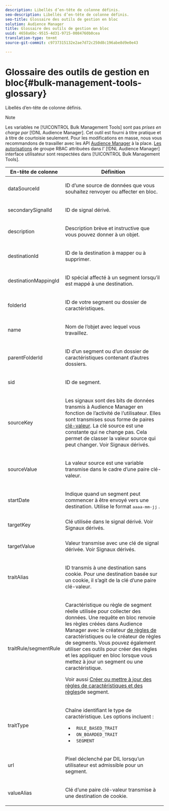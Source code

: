 ```yaml
---
description: Libellés d’en-tête de colonne définis.
seo-description: Libellés d’en-tête de colonne définis.
seo-title: Glossaire des outils de gestion en bloc
solution: Audience Manager
title: Glossaire des outils de gestion en bloc
uuid: 4658a6bc-9515-4d31-9715-0084760b0cea
translation-type: tm+mt
source-git-commit: c9737315132e2ae7d72c250d8c196abe8d9e0e43

---
```



# Glossaire des outils de gestion en bloc{#bulk-management-tools-glossary}

Libellés d’en-tête de colonne définis.

<!-- 

<p>r_bulk_glossary.xml </p>

 -->

>[!NOTE]
>
>Les variables ne [!UICONTROL Bulk Management Tools] sont pas *prises en charge par* [!DNL Audience Manager]. Cet outil est fourni à titre pratique et à titre de courtoisie seulement. Pour les modifications en masse, nous vous recommandons de travailler avec les API [Audience Manager](../../api/rest-api-main/aam-api-getting-started.md) à la place. [Les autorisations](../../features/administration/administration-overview.md) de groupe RBAC attribuées dans l’ [!DNL Audience Manager] interface utilisateur sont respectées dans [!UICONTROL Bulk Management Tools].

<table id="table_2C2BC2FB3EFC443C9A5AE18EFC6FABFD"> 
 <thead> 
  <tr> 
   <th colname="col1" class="entry"> En-tête de colonne </th> 
   <th colname="col2" class="entry"> Définition </th> 
  </tr> 
 </thead>
 <tbody> 
  <tr> 
   <td colname="col1"> <p> <span class="term"> dataSourceId</span> </p> </td> 
   <td colname="col2"> <p>ID d’une source <a href="../../features/datasources-list-and-settings.md#data-sources-list-and-settings"></a> de données que vous souhaitez renvoyer ou affecter en bloc. </p> </td> 
  </tr> 
  <tr> 
   <td colname="col1"> <p> <span class="term"> secondarySignalId</span> </p> </td> 
   <td colname="col2"> <p>ID de signal <a href="../../features/derived-signals.md"></a> dérivé. </p> </td> 
  </tr> 
  <tr> 
   <td colname="col1"> <p> <span class="term"> description</span> </p> </td> 
   <td colname="col2"> <p>Description brève et instructive que vous pouvez donner à un objet. </p> </td> 
  </tr> 
  <tr> 
   <td colname="col1"> <p> <span class="term"> destinationId</span> </p> </td> 
   <td colname="col2"> <p>ID de la destination <a href="../../features/destinations/destinations.md"></a> à mapper ou à supprimer. </p> </td> 
  </tr> 
  <tr> 
   <td colname="col1"> <p> <span class="term"> destinationMappingId</span> </p> </td> 
   <td colname="col2"> <p>ID spécial affecté à un segment lorsqu’il est mappé à une destination. </p> </td> 
  </tr> 
  <tr> 
   <td colname="col1"> <p> <span class="term"> folderId</span> </p> </td> 
   <td colname="col2"> <p>ID de votre segment ou dossier de caractéristiques. </p> </td> 
  </tr> 
  <tr> 
   <td colname="col1"> <p> <span class="term"> name</span> </p> </td> 
   <td colname="col2"> <p>Nom de l’objet avec lequel vous travaillez. </p> </td> 
  </tr> 
  <tr> 
   <td colname="col1"> <p> <span class="term"> parentFolderId</span> </p> </td> 
   <td colname="col2"> <p>ID d’un segment ou d’un dossier de caractéristiques contenant d’autres dossiers. </p> </td> 
  </tr> 
  <tr> 
   <td colname="col1"> <p> <span class="term"> sid</span> </p> </td> 
   <td colname="col2"> <p> ID de segment. </p> </td> 
  </tr> 
  <tr> 
   <td colname="col1"> <p> <span class="term"> sourceKey</span> </p> </td> 
   <td colname="col2"> <p>Les signaux sont des bits de données transmis à <span class="keyword"> Audience Manager</span> en fonction de l’activité de l’utilisateur. Elles sont transmises sous forme de paires <a href="../../reference/key-value-pairs-explained.md"> clé-valeur</a>. La clé source est une constante qui ne change pas. Cela permet de classer la valeur source qui peut changer. Voir Signaux <a href="../../features/derived-signals.md"></a>dérivés. </p> </td> 
  </tr> 
  <tr> 
   <td colname="col1"> <p> <span class="term"> sourceValue</span> </p> </td> 
   <td colname="col2"> <p>La valeur source est une variable transmise dans le cadre d’une paire <a href="../../reference/key-value-pairs-explained.md"></a>clé-valeur. </p> </td> 
  </tr> 
  <tr> 
   <td colname="col1"> <p> <span class="term"> startDate</span> </p> </td> 
   <td colname="col2"> <p>Indique quand un segment peut commencer à être envoyé vers une destination. Utilise le format <tt>aaaa-mm-jj</tt> . </p> </td> 
  </tr> 
  <tr> 
   <td colname="col1"> <p> <span class="term"> targetKey</span> </p> </td> 
   <td colname="col2">Clé utilisée dans le signal dérivé. Voir Signaux <a href="../../features/derived-signals.md"></a>dérivés. </td> 
  </tr> 
  <tr> 
   <td colname="col1"> <p> <span class="term"> targetValue</span> </p> </td> 
   <td colname="col2"> <p>Valeur transmise avec une clé de signal dérivée. Voir Signaux <a href="../../features/derived-signals.md"></a>dérivés. </p> </td> 
  </tr> 
  <tr> 
   <td colname="col1"> <p> <span class="term"> traitAlias</span> </p> </td> 
   <td colname="col2"> <p>ID transmis à une destination sans cookie. Pour une destination basée sur un cookie, il s’agit de la clé d’une paire <a href="../../reference/key-value-pairs-explained.md"></a>clé-valeur. </p> </td> 
  </tr> 
  <tr> 
   <td colname="col1"> <p> <span class="term"> traitRule/segmentRule</span> </p> </td> 
   <td colname="col2"> <p>Caractéristique ou règle de segment réelle utilisée pour collecter des données. Une requête en bloc renvoie les règles créées dans <span class="keyword"> Audience Manager</span> avec le créateur <a href="../../features/traits/about-trait-builder.md"> de règles de</a> caractéristiques ou le créateur <a href="../../features/segments/segment-builder.md"></a>de règles de segments. Vous pouvez également utiliser ces outils pour créer des règles et les appliquer en bloc lorsque vous mettez à jour un segment ou une caractéristique. </p> <p>Voir aussi <a href="../../reference/bulk-management-tools/bulk-rules.md"> Créer ou mettre à jour des règles de caractéristiques et des règles</a>de segment. </p> </td> 
  </tr> 
  <tr> 
   <td colname="col1"> <p> <span class="term"> traitType</span> </p> </td> 
   <td colname="col2"> <p>Chaîne identifiant le type de caractéristique. Les options incluent : </p> 
    <ul id="ul_AB5B4F87B14241DCBBE44B0B7BD4EF72"> 
     <li id="li_21F9412CDDC64FAA888C6542E284C436"> <code> RULE_BASED_TRAIT</code> </li> 
     <li id="li_5A5EA9A1EC5C45C991875EBBE7979A5A"> <code> ON_BOARDED_TRAIT </code> </li> 
     <li id="li_F38B58ADE3324E97A71E3F94F11945BE"> <code> SEGMENT</code> </li> 
    </ul> </td> 
  </tr> 
  <tr> 
   <td colname="col1"> <p> <span class="term"> url</span> </p> </td> 
   <td colname="col2"> <p>Pixel déclenché par DIL lorsqu’un utilisateur est admissible pour un segment. </p> </td> 
  </tr> 
  <tr> 
   <td colname="col1"> <p> <span class="term"> valueAlias</span> </p> </td> 
   <td colname="col2"> <p>Clé d’une paire <a href="../../reference/key-value-pairs-explained.md"></a> clé-valeur transmise à une destination de cookie. </p> </td> 
  </tr> 
 </tbody> 
</table>

